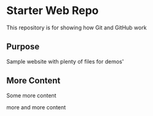 # Starter Web Repo

This repository is for showing how Git and GitHub work

## Purpose

Sample website with plenty of files for demos'


## More Content

Some more content

more and more content